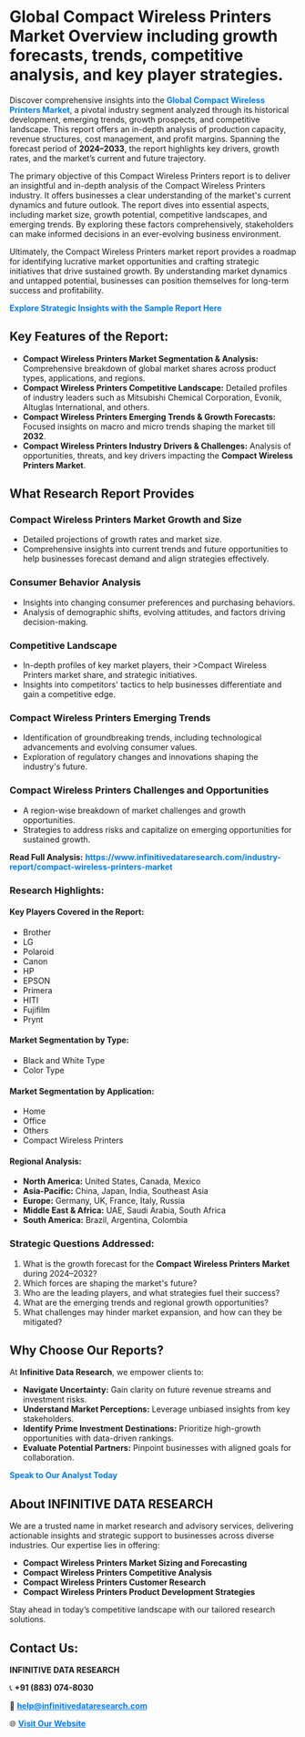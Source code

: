 <h1>Global Compact Wireless Printers Market Overview including growth forecasts, trends, competitive analysis, and key player strategies.</h1>
<p>
Discover comprehensive insights into the 
<a href="https://www.infinitivedataresearch.com/industry-report/compact-wireless-printers-market" rel="dofollow" style="color: #007BFF; text-decoration: none;"><strong>Global Compact Wireless Printers Market</strong></a>, a pivotal industry segment analyzed through its historical development, emerging trends, growth prospects, and competitive landscape. This report offers an in-depth analysis of production capacity, revenue structures, cost management, and profit margins. Spanning the forecast period of <strong>2024–2033</strong>, the report highlights key drivers, growth rates, and the market’s current and future trajectory.
</p>
<p>
The primary objective of this Compact Wireless Printers report is to deliver an insightful and in-depth analysis of the Compact Wireless Printers industry. It offers businesses a clear understanding of the market's current dynamics and future outlook. The report dives into essential aspects, including market size, growth potential, competitive landscapes, and emerging trends. By exploring these factors comprehensively, stakeholders can make informed decisions in an ever-evolving business environment.
</p>
<p>
Ultimately, the Compact Wireless Printers market report provides a roadmap for identifying lucrative market opportunities and crafting strategic initiatives that drive sustained growth. By understanding market dynamics and untapped potential, businesses can position themselves for long-term success and profitability.
</p>
<p>
<a href="https://www.infinitivedataresearch.com/request-sample/reportId=102510" style="color: #007BFF; text-decoration: none;"><strong>Explore Strategic Insights with the Sample Report Here</strong></a>
</p>

<h2>Key Features of the Report:</h2>
<ul>
<li><strong>Compact Wireless Printers Market Segmentation & Analysis:</strong> Comprehensive breakdown of global market shares across product types, applications, and regions.</li>
<li><strong>Compact Wireless Printers Competitive Landscape:</strong> Detailed profiles of industry leaders such as Mitsubishi Chemical Corporation, Evonik, Altuglas International, and others.</li>
<li><strong>Compact Wireless Printers Emerging Trends & Growth Forecasts:</strong> Focused insights on macro and micro trends shaping the market till <strong>2032</strong>.</li>
<li><strong>Compact Wireless Printers Industry Drivers & Challenges:</strong> Analysis of opportunities, threats, and key drivers impacting the <strong>Compact Wireless Printers Market</strong>.</li>
</ul>

<h2>What Research Report Provides</h2>
<h3>Compact Wireless Printers Market Growth and Size</h3>
<ul>
<li>Detailed projections of growth rates and market size.</li>
<li>Comprehensive insights into current trends and future opportunities to help businesses forecast demand and align strategies effectively.</li>
</ul>

<h3>Consumer Behavior Analysis</h3>
<ul>
<li>Insights into changing consumer preferences and purchasing behaviors.</li>
<li>Analysis of demographic shifts, evolving attitudes, and factors driving decision-making.</li>
</ul>

<h3>Competitive Landscape</h3>
<ul>
<li>In-depth profiles of key market players, their >Compact Wireless Printers market share, and strategic initiatives.</li>
<li>Insights into competitors' tactics to help businesses differentiate and gain a competitive edge.</li>
</ul>

<h3>Compact Wireless Printers Emerging Trends</h3>
<ul>
<li>Identification of groundbreaking trends, including technological advancements and evolving consumer values.</li>
<li>Exploration of regulatory changes and innovations shaping the industry's future.</li>
</ul>

<h3>Compact Wireless Printers Challenges and Opportunities</h3>
<ul>
<li>A region-wise breakdown of market challenges and growth opportunities.</li>
<li>Strategies to address risks and capitalize on emerging opportunities for sustained growth.</li>
</ul>
<p><strong>Read Full Analysis:</strong> <a href="https://www.infinitivedataresearch.com/industry-report/compact-wireless-printers-market" rel="dofollow" style="color: #007BFF; text-decoration: none;"><strong>https://www.infinitivedataresearch.com/industry-report/compact-wireless-printers-market</strong></a></p>
<h3>Research Highlights:</h3>
<h4>Key Players Covered in the Report:</h4>
<ul><li>Brother</li><li>LG</li><li>Polaroid</li><li>Canon</li><li>HP</li><li>EPSON</li><li>Primera</li><li>HITI</li><li>Fujifilm</li><li>Prynt</li></ul>
<h4>Market Segmentation by Type:</h4>
<ul><li>Black and White Type</li><li>Color Type</li></ul>
<h4>Market Segmentation by Application:</h4>
<ul><li>Home</li><li>Office</li><li>Others</li><li>Compact Wireless Printers</li></ul>

<h4>Regional Analysis:</h4>
<ul>
<li><strong>North America:</strong> United States, Canada, Mexico</li>
<li><strong>Asia-Pacific:</strong> China, Japan, India, Southeast Asia</li>
<li><strong>Europe:</strong> Germany, UK, France, Italy, Russia</li>
<li><strong>Middle East & Africa:</strong> UAE, Saudi Arabia, South Africa</li>
<li><strong>South America:</strong> Brazil, Argentina, Colombia</li>
</ul>

<h3>Strategic Questions Addressed:</h3>
<ol>
<li>What is the growth forecast for the <strong>Compact Wireless Printers Market</strong> during 2024–2032?</li>
<li>Which forces are shaping the market's future?</li>
<li>Who are the leading players, and what strategies fuel their success?</li>
<li>What are the emerging trends and regional growth opportunities?</li>
<li>What challenges may hinder market expansion, and how can they be mitigated?</li>
</ol>

<h2>Why Choose Our Reports?</h2>
<p>At <strong>Infinitive Data Research</strong>, we empower clients to:</p>
<ul>
<li><strong>Navigate Uncertainty:</strong> Gain clarity on future revenue streams and investment risks.</li>
<li><strong>Understand Market Perceptions:</strong> Leverage unbiased insights from key stakeholders.</li>
<li><strong>Identify Prime Investment Destinations:</strong> Prioritize high-growth opportunities with data-driven rankings.</li>
<li><strong>Evaluate Potential Partners:</strong> Pinpoint businesses with aligned goals for collaboration.</li>
</ul>
<p><a href="https://www.infinitivedataresearch.com/industry-report/compact-wireless-printers-market" rel="dofollow" style="color: #007BFF; text-decoration: none;"><strong>Speak to Our Analyst Today</strong></a></p>

<h2>About INFINITIVE DATA RESEARCH</h2>
<p>We are a trusted name in market research and advisory services, delivering actionable insights and strategic support to businesses across diverse industries. Our expertise lies in offering:</p>
<ul>
<li><strong>Compact Wireless Printers Market Sizing and Forecasting</strong></li>
<li><strong>Compact Wireless Printers Competitive Analysis</strong></li>
<li><strong>Compact Wireless Printers Customer Research</strong></li>
<li><strong>Compact Wireless Printers Product Development Strategies</strong></li>
</ul>
<p>Stay ahead in today’s competitive landscape with our tailored research solutions.</p>

<h2>Contact Us:</h2>
<p><strong>INFINITIVE DATA RESEARCH</strong></p>
<p>📞 <strong>+91 (883) 074-8030</strong></p>
<p>📧 <strong><a href="mailto:help@infinitivedataresearch.com" style="color: #007BFF;">help@infinitivedataresearch.com</a></strong></p>
<p>🌐 <strong><a href="https://www.infinitivedataresearch.com" rel="dofollow" style="color: #007BFF;">Visit Our Website</a></strong></p>